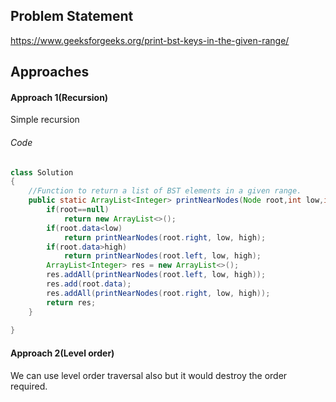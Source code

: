 ## Problem Statement
https://www.geeksforgeeks.org/print-bst-keys-in-the-given-range/

## Approaches
#### Approach 1(Recursion)
Simple recursion

###### Code
```java
class Solution
{   
    //Function to return a list of BST elements in a given range.
	public static ArrayList<Integer> printNearNodes(Node root,int low,int high) {
        if(root==null)
            return new ArrayList<>();
        if(root.data<low)
            return printNearNodes(root.right, low, high);
        if(root.data>high)
            return printNearNodes(root.left, low, high);
        ArrayList<Integer> res = new ArrayList<>();
        res.addAll(printNearNodes(root.left, low, high));
        res.add(root.data);
        res.addAll(printNearNodes(root.right, low, high));
        return res;
    }
    
}
```

#### Approach 2(Level order)
We can use level order traversal also
but it would destroy the order required.